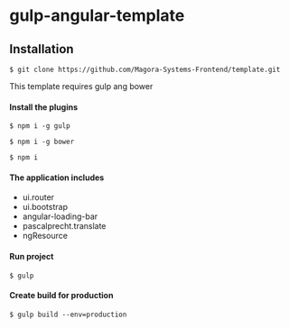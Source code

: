 # gulp-angular-template

## Installation

    $ git clone https://github.com/Magora-Systems-Frontend/template.git

This template requires gulp ang bower

#### Install the plugins

    $ npm i -g gulp

    $ npm i -g bower 
    
    $ npm i
    

#### The application includes

* ui.router
* ui.bootstrap
* angular-loading-bar
* pascalprecht.translate
* ngResource

#### Run project

    $ gulp
    
#### Create build for production

    $ gulp build --env=production
    
    
